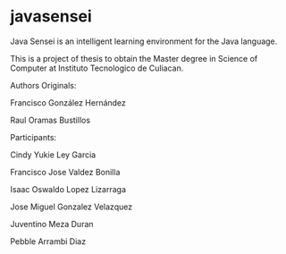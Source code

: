 # javasensei
Java Sensei is an intelligent learning environment for the Java language.

This is a project of thesis to obtain the Master degree in Science of Computer at Instituto Tecnologico de Culiacan.

Authors Originals:

Francisco González Hernández

Raul Oramas Bustillos

Participants:

Cindy Yukie Ley Garcia

Francisco Jose Valdez Bonilla

Isaac Oswaldo Lopez Lizarraga

Jose Miguel Gonzalez Velazquez

Juventino Meza Duran

Pebble Arrambi Diaz
